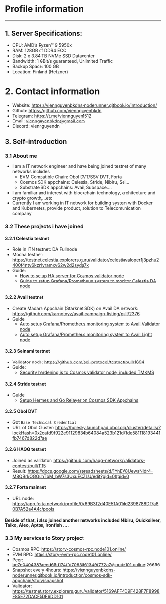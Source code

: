 # Profile information
---
## 1. Server Specifications:
- CPU: AMD’s Ryzen™ 9 5950x
- RAM: 128GB of DDR4 ECC
- Disk: 2 x 3.84 TB NVMe SSD Datacenter
- Bandwidth: 1 GBit/s guaranteed, Unlimited Traffic
- Backup Space: 100 GB
- Location: Finland (Hetzner) 

# 2. Contact information
- Website: https://viennguyenbkdns-noderunner.gitbook.io/introduction/
- Github: https://github.com/viennguyenbkdn
- Telegram: https://t.me/viennguyen1512
- Email: viennguyenbkdn@gmail.com
- Discord: viennguyendn

## 3. Self-introduction
### 3.1 About me
- I am a IT network engineer and have being joined testnet of many networks includes
  + EVM Compatible Chain: Obol DVT/SSV DVT, Forta
  + Cosmos SDK appchains: Celestia, Stride, Nibiru, Sei...
  + Substrate SDK appchains: Avail, Subspace....
- I am familiar and interest with blockchain technology, architecture and crypto growth,...etc
- Currently I am working in IT network for building system with Docker and Kubernetes, provide product, solution to Telecomunication company

### 3.2 These projects i have joined
#### 3.2.1 Celestia testnet
- Role in ITN testnet: DA Fullnode 
- Mocha testnet: https://testnet.celestia.explorers.guru/validator/celestiavaloper1j3pzhu2400f4ntv6kznlvramxv62w2d2sydg7x
- Guide:
  + [How to setup HA server for Cosmos validator node](https://medium.com/@viennguyenbkdn/deploy-high-availability-validator-node-on-celestia-network-820014653b75?source=friends_link&sk=bab2356f3b9e64a6a1ce868448b18c9b)
  + [Guide to setup Grafana/Prometheus system to monitor Celestia DA node](https://github.com/viennguyenbkdn/Celestia_DAS_Monitoring_Setup)

#### 3.2.2 Avail testnet
- Create Madara Appchain (Starknet SDK) on Avail DA network: https://github.com/karnotxyz/avail-campaign-listing/pull/2376
- Guide
  + [Auto setup Grafana/Prometheus monitoring system to Avail Validator node](https://github.com/viennguyenbkdn/Avail_Monitoring)
  + [Auto setup Grafana/Prometheus monitoring system to Avail Light node](https://github.com/viennguyenbkdn/Avail_Monitoring_Light)

#### 3.2.3 Seinami testnet
- Validator node: https://github.com/sei-protocol/testnet/pull/1694
- Guide:
  + [Security hardening is to Cosmos validator node, included TMKMS](https://github.com/viennguyenbkdn/Sei/blob/main/Atlantic-1/ACT-3/Validator_Security_Hardening.md)

#### 3.2.4 Stride testnet
- Guide
  + [Setup Hermes and Go Relayer on Cosmos SDK Appchains](https://github.com/viennguyenbkdn/Cosmos_Stride/tree/main/STRIDE-TESTNET-2)

#### 3.2.5 Obol DVT 
- Got `Base Technical Credential`
- URL of Obol Cluster: https://holesky.launchpad.obol.org/cluster/details/?lockHash=0x2cafd9f922e91129834b64084a523b121d7fde581118193441fb7467d822d7ae

#### 3.2.6 HAQQ testnet
- Joined as validator: https://github.com/haqq-network/validators-contest/pull/1115
- Result: https://docs.google.com/spreadsheets/d/1YnEV8UewsNldr4-M8QBrkOGGuhTbM_bW7s3UxuECZLU/edit?gid=0#gid=0

#### 3.2.7 Forta mainnet
- URL node: https://app.forta.network/profile/0x69B3f2d40E51A01dd2398788Df7a80B7A52a4A4c/pools

#### Beside of that, i also joined another networks included Nibiru, Quicksilver, Taiko, Aleo, Aptos, Ironfish ....

### 3.3 My services to Story project
- Cosmos RPC: https://story-cosmos-rpc.node101.online/
- EVM RPC: https://story-evm-rpc.node101.online/
- Peer: be7e0404387aeed65d174ffd7093561349f772a7@node101.online:26656
- Snapshot every 4hours: https://viennguyenbkdns-noderunner.gitbook.io/introduction/cosmos-sdk-appchain/story/snapshot
- Validator: https://testnet.story.explorers.guru/validator/5169AFF4D9F428F7F8998F85E72DACF5DF6DD101





